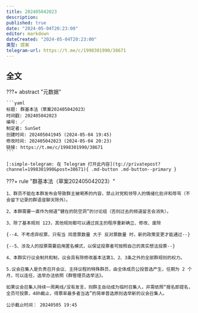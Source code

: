 ```yaml
---
title: 202405042023
description:
published: true
date: "2024-05-04T20:23:00"
editor: markdown
dateCreated: "2024-05-04T20:23:00"
类型: 提案
telegram-url: https://t.me/c/1998301990/38671
---
```


## 全文

???+ abstract "元数据"

    ```yaml
    标题: 群基本法（草案202405042023）
    时间戳: 202405042023
    编号: ／
    制定者: SunSet
    创建时间: 202405041945 (2024-05-04 19:45)
    修改时间: 202405042023 (2024-05-04 20:23)
    链接: https://t.me/c/1998301990/38671
    ```

    [:simple-telegram: 在 Telegram 打开此内容](tg://privatepost?channel=1998301990&post=38671){ .md-button .md-button--primary }

???+ rule "群基本法（草案202405042023）"

    1、群员不能在本群发布会导致群主被喝茶的内容，禁止对党和领导人的情绪化批评和辱骂（不会留下记录的群语音聊天除外）。

    2、本群需要一直作为频道“健在的防空洞”的讨论组（否则过去的频道留言会消失）。

    3、除了基本规则 123，其他规则都可以通过民主的程序重新确立、修改、废除

    {--4、不考虑弃权票，只有当 同意票数量 大于 反对票数量 时，新的政策变更才能通过--}

    {--5、涉及人的投票需要启用匿名模式，以保证投票者可按照自己的真实想法投票--}

    4、本群实行议会制共和制，议会具有除修改基本法第1、2、3条之外的全部群规则的权力。

    5.议会召集人是负责召开会议、主持议程的特殊群员，由全体成员公投普选产生，任期为 2 个月，可以连任，选举办法依照《群管理员选举法》。

    如果议会召集人持续一周离线/没有发言，则群主自动成为临时召集人，并需依照“报名即提名，全员可投票，48h截止，得票率最多者当选”的简单普选原则选举新的议会召集人。

    公示截止时间： 20240505 19:45
